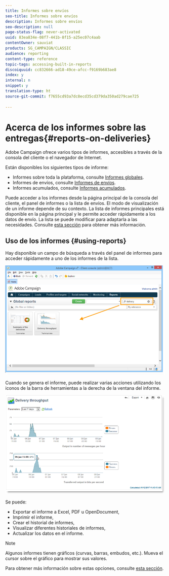 ```yaml
---
title: Informes sobre envíos
seo-title: Informes sobre envíos
description: Informes sobre envíos
seo-description: null
page-status-flag: never-activated
uuid: 83ea834e-08f7-441b-8f15-a25ec07c4aab
contentOwner: sauviat
products: SG_CAMPAIGN/CLASSIC
audience: reporting
content-type: reference
topic-tags: accessing-built-in-reports
discoiquuid: cc832666-ad18-49ce-afcc-f9169b683ae8
index: y
internal: n
snippet: y
translation-type: ht
source-git-commit: f7655cd93a7dc8ecd35cd379da350ad279cae725

---
```



# Acerca de los informes sobre las entregas{#reports-on-deliveries}

Adobe Campaign ofrece varios tipos de informes, accesibles a través de la consola del cliente o el navegador de Internet.

Están disponibles los siguientes tipos de informe:

* Informes sobre toda la plataforma, consulte [Informes globales](../../reporting/using/global-reports.md).
* Informes de envíos, consulte [Informes de envíos](../../reporting/using/delivery-reports.md).
* Informes acumulados, consulte [Informes acumulados](../../reporting/using/cumulative-reports.md).

Puede acceder a los informes desde la página principal de la consola del cliente, el panel de informes o la lista de envíos. El modo de visualización de un informe depende de su contexto. La lista de informes principales está disponible en la página principal y le permite acceder rápidamente a los datos de envío. La lista se puede modificar para adaptarla a las necesidades. Consulte [esta sección](../../reporting/using/about-reports-creation-in-campaign.md) para obtener más información.

## Uso de los informes {#using-reports}

Hay disponible un campo de búsqueda a través del panel de informes para acceder rápidamente a uno de los informes de la lista.

![](assets/s_ncs_user_report_searchfield.png)

Cuando se genera el informe, puede realizar varias acciones utilizando los iconos de la barra de herramientas a la derecha de la ventana del informe.

![](assets/s_ncs_user_report_toolbar.png)

Se puede:

* Exportar el informe a Excel, PDF u OpenDocument,
* Imprimir el informe,
* Crear el historial de informes,
* Visualizar diferentes historiales de informes,
* Actualizar los datos en el informe.

>[!NOTE]
>
>Algunos informes tienen gráficos (curvas, barras, embudos, etc.). Mueva el cursor sobre el gráfico para mostrar sus valores.

Para obtener más información sobre estas opciones, consulte [esta sección](../../reporting/using/about-adobe-campaign-reporting-tools.md).
